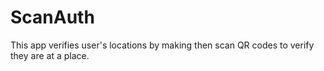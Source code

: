 # ScanAuth
This app verifies user's locations by making then scan QR codes to verify they are at a place.
